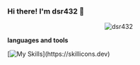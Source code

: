 ### Hi there! I'm dsr432 👋

<!--
**dsr432/dsr432** is a ✨ _special_ ✨ repository because its `README.md` (this file) appears on your GitHub profile.

Here are some ideas to get you started:

- 🔭 I’m currently working on ...
- 🌱 I’m currently learning ...
- 👯 I’m looking to collaborate on ...
- 🤔 I’m looking for help with ...
- 💬 Ask me about ...
- 📫 How to reach me: ...
- 😄 Pronouns: ...
- ⚡ Fun fact: ...
-->

<p align="center"> <img src="https://github-readme-stats.vercel.app/api?username=dsr432&show_icons=true&theme=gotham" alt="dsr432" />

**languages and tools**
  
  [![My Skills](https://skillicons.dev/icons?i=html,css,python,au,atom,ansible,cpp,discord,git,github,gitlab,idea,java,linux,matlab,neovim,octave,stackoverflow,)](https://skillicons.dev)
